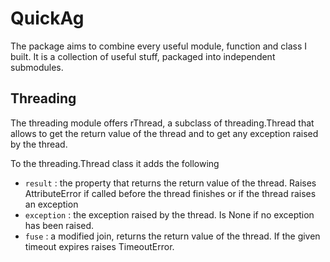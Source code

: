 # QuickAg
The package aims to combine every useful module, function and class I built. It is a collection of useful stuff, packaged into independent submodules.

## Threading
The threading module offers rThread, a subclass of threading.Thread that allows 
to get the return value of the thread and to get any exception raised by the 
thread.

To the threading.Thread class it adds the following
 - `result` : the property that returns the return value of the thread. Raises AttributeError if called before the thread finishes or if the thread raises an exception
 - `exception` : the exception raised by the thread. Is None if no exception has been raised.
 - `fuse` : a modified join, returns the return value of the thread. If the given timeout expires raises TimeoutError.

